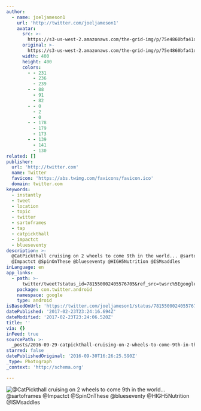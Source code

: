 ```yaml
---
author:
  - name: joeljameson1
    url: 'http://twitter.com/joeljameson1'
    avatar:
      src: >-
        https://s3-us-west-2.amazonaws.com/the-grid-img/p/75e4860bfa41d339cf961a1e3e41bf55d47367e7.jpg
      original: >-
        https://s3-us-west-2.amazonaws.com/the-grid-img/p/75e4860bfa41d339cf961a1e3e41bf55d47367e7.jpg
      width: 400
      height: 400
      colors:
        - - 231
          - 236
          - 239
        - - 88
          - 91
          - 82
        - - 0
          - 2
          - 0
        - - 178
          - 179
          - 173
        - - 139
          - 141
          - 130
related: []
publisher:
  url: 'http://twitter.com'
  name: Twitter
  favicon: 'https://abs.twimg.com/favicons/favicon.ico'
  domain: twitter.com
keywords:
  - instantly
  - tweet
  - location
  - topic
  - twitter
  - sartoframes
  - tap
  - catpickthall
  - impactct
  - blueseventy
description: >-
  @CatPickthall cruising on 2 wheels to come 9th in the world... @sartoframes
  @Impactct @SpinOnThese @blueseventy @HIGH5Nutrition @ISMsaddles
inLanguage: en
app_links:
  - path: >-
      twitter/tweet?status_id=781550002405576705&ref_src=twsrc%5Egoogle%7Ctwcamp%5Eandroidseo%7Ctwgr%5Estatus%7Ctwterm%5E781550002405576705
    package: com.twitter.android
    namespace: google
    type: android
isBasedOnUrl: 'https://twitter.com/joeljameson1/status/781550002405576705'
datePublished: '2017-02-23T23:24:16.694Z'
dateModified: '2017-02-23T23:24:06.520Z'
title: ''
via: {}
inFeed: true
sourcePath: >-
  _posts/2016-09-29-catpickthall-cruising-on-2-wheels-to-come-9th-in-the-world.md
starred: false
datePublishedOriginal: '2016-09-30T16:26:25.590Z'
_type: Photograph
_context: 'http://schema.org'

---
```

![@CatPickthall cruising on 2 wheels to come 9th in the world... @sartoframes @Impactct @SpinOnThese @blueseventy @HIGH5Nutrition @ISMsaddles](https://pbs.twimg.com/media/CtifhYxXYAAqrnF.jpg:large)